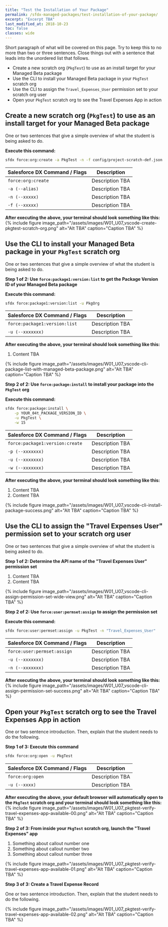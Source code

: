 ```yaml
---
title: "Test the Installation of Your Package"
permalink: /sfdx-managed-packages/test-installation-of-your-package/
excerpt: "Excerpt TBA"
last_modified_at: 2018-10-23
toc: false
classes: wide
---
```


Short paragraph of what will be covered on this page.  Try to keep this to no more than two or three sentences. Close things out with a sentence that leads into the unordered list that follows.

* Create a new scratch org (`PkgTest`) to use as an install target for your Managed Beta package
* Use the CLI to install your Managed Beta package in your `PkgTest` scratch org
* Use the CLI to assign the `Travel_Expenses_User` permission set to your scratch org user
* Open your `PkgTest` scratch org to see the Travel Expenses App in action

## Create a new scratch org (`PkgTest`) to use as an install target for your Managed Beta package

One or two sentences that give a simple overview of what the student is being asked to do.

**Execute this command:**
```bash
sfdx force:org:create -a PkgTest -n -f config/project-scratch-def.json
```

| Salesforce DX Command / Flags   | Description                                             |
| --------------------------------| --------------------------------------------------------|
| `force:org:create`              | Description TBA                                         |
| `-a (--alias)`                  | Description TBA                                         |
| `-n (--xxxxx)`                  | Description TBA                                         |
| `-f (--xxxxx)`                  | Description TBA                                         |


**After executing the above, your terminal should look something like this:**
{% include figure image_path="/assets/images/W01_U07_vscode-create-pkgtest-scratch-org.png" alt="Alt TBA" caption="Caption TBA" %}


## Use the CLI to install your Managed Beta package in your `PkgTest` scratch org
One or two sentences that give a simple overview of what the student is being asked to do.

**Step 1 of 2: Use `force:package1:version:list` to get the Package Version ID of your Managed Beta package**

**Execute this command:**
```bash
sfdx force:package1:version:list -u PkgOrg
```

| Salesforce DX Command / Flags   | Description                                             |
| --------------------------------| --------------------------------------------------------|
| `force:package1:version:list`   | Description TBA                                         |
| `-u (--xxxxxxx)`                | Description TBA                                         |

**After executing the above, your terminal should look something like this:**

1. Content TBA

{% include figure image_path="/assets/images/W01_U07_vscode-cli-package-list-with-managed-beta-package.png" alt="Alt TBA" caption="Caption TBA" %}


**Step 2 of 2: Use `force:package:install` to install your package into the `PkgTest` org**


**Execute this command:**
```bash
sfdx force:package:install \
    -p YOUR_04t_PACKAGE_VERSION_ID \
    -u PkgTest \
    -w 15
```

| Salesforce DX Command / Flags   | Description                                             |
| --------------------------------| --------------------------------------------------------|
| `force:package1:version:create` | Description TBA                                         |
| `-p (--xxxxxxx)`                | Description TBA                                         |
| `-u (--xxxxxxx)`                | Description TBA                                         |
| `-w (--xxxxxxx)`                | Description TBA                                         |

**After executing the above, your terminal should look something like this:**

1. Content TBA
2. Content TBA

{% include figure image_path="/assets/images/W01_U07_vscode-cli-install-package-success.png" alt="Alt TBA" caption="Caption TBA" %}


## Use the CLI to assign the "Travel Expenses User" permission set to your scratch org user
One or two sentences that give a simple overview of what the student is being asked to do.

**Step 1 of 2: Determine the API name of the "Travel Expenses User" permission set**

1. Content TBA
2. Content TBA

{% include figure image_path="/assets/images/W01_U07_vscode-cli-assign-permission-set-wide-view.png" alt="Alt TBA" caption="Caption TBA" %}


**Step 2 of 2: Use `force:user:permset:assign` to assign the permission set**

**Execute this command:**
```bash
sfdx force:user:permset:assign -u PkgTest -n "Travel_Expenses_User"
```

| Salesforce DX Command / Flags   | Description                                             |
| --------------------------------| --------------------------------------------------------|
| `force:user:permset:assign`     | Description TBA                                         |
| `-u (--xxxxxxx)`                | Description TBA                                         |
| `-n (--xxxxxxx)`                | Description TBA                                         |

**After executing the above, your terminal should look something like this:**
{% include figure image_path="/assets/images/W01_U07_vscode-cli-assign-permission-set-success.png" alt="Alt TBA" caption="Caption TBA" %}


## Open your `PkgTest` scratch org to see the Travel Expenses App in action
One or two sentence introduction. Then, explain that the student needs to do the following.

**Step 1 of 3: Execute this command**
```bash
sfdx force:org:open -u PkgTest
```

| Salesforce DX Command / Flags   | Description                                             |
| --------------------------------| --------------------------------------------------------|
| `force:org:open`                | Description TBA                                         |
| `-u (--xxxx)`                   | Description TBA                                         |

**After executing the above, your default browser will automatically open to the `PkgTest` scratch org and your terminal should look something like this:**
{% include figure image_path="/assets/images/W01_U07_pkgtest-verify-travel-expenses-app-available-00.png" alt="Alt TBA" caption="Caption TBA" %}

**Step 2 of 3: From inside your `PkgTest` scratch org, launch the "Travel Expenses" app**

1. Something about callout number one
2. Something about callout number two
3. Something about callout number three

{% include figure image_path="/assets/images/W01_U07_pkgtest-verify-travel-expenses-app-available-01.png" alt="Alt TBA" caption="Caption TBA" %}

**Step 3 of 3: Create a Travel Expense Record**

One or two sentence introduction. Then, explain that the student needs to do the following.

{% include figure image_path="/assets/images/W01_U07_pkgtest-verify-travel-expenses-app-available-02.png" alt="Alt TBA" caption="Caption TBA" %}
